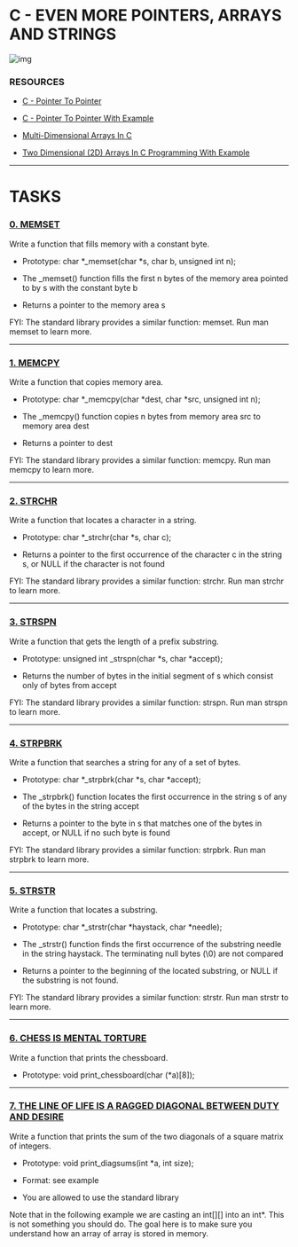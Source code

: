 # C - EVEN MORE POINTERS, ARRAYS AND STRINGS

![img](https://s3.amazonaws.com/intranet-projects-files/holbertonschool-low_level_programming/218/58fe6b229144b7fe5ebe88afe9ff5cabe2dd0863e1e79b2d02b4103c30b465dd.jpg)

### RESOURCES

 - [C - Pointer To Pointer](https://www.tutorialspoint.com/cprogramming/c_pointer_to_pointer.htm)

 - [C - Pointer To Pointer With Example](https://beginnersbook.com/2014/01/c-pointer-to-pointer/)

 - [Multi-Dimensional Arrays In C](https://www.tutorialspoint.com/cprogramming/c_multi_dimensional_arrays.htm)

 - [Two Dimensional (2D) Arrays In C Programming With Example](https://beginnersbook.com/2014/01/2d-arrays-in-c-example/)

----------------------------
# TASKS

### [0. MEMSET](https://github.com/MathieuMorel62/holbertonschool-low_level_programming/blob/master/pointers_arrays_strings_part_03/0-memset.c)

Write a function that fills memory with a constant byte.

 - Prototype: char *_memset(char *s, char b, unsigned int n);

 - The _memset() function fills the first n bytes of the memory area pointed to by s with the constant byte b

 - Returns a pointer to the memory area s

FYI: The standard library provides a similar function: memset. Run man memset to learn more.

------------------------------------

### [1. MEMCPY](https://github.com/MathieuMorel62/holbertonschool-low_level_programming/blob/master/pointers_arrays_strings_part_03/1-memcpy.c)

Write a function that copies memory area.

 - Prototype: char *_memcpy(char *dest, char *src, unsigned int n);

 - The _memcpy() function copies n bytes from memory area src to memory area dest

 - Returns a pointer to dest

FYI: The standard library provides a similar function: memcpy. Run man memcpy to learn more.

-----------------------------

### [2. STRCHR](https://github.com/MathieuMorel62/holbertonschool-low_level_programming/blob/master/pointers_arrays_strings_part_03/2-strchr.c)

Write a function that locates a character in a string.

 - Prototype: char *_strchr(char *s, char c);

 - Returns a pointer to the first occurrence of the character c in the string s, or NULL if the character is not found

FYI: The standard library provides a similar function: strchr. Run man strchr to learn more.

------------------------------

### [3. STRSPN](https://github.com/MathieuMorel62/holbertonschool-low_level_programming/blob/master/pointers_arrays_strings_part_03/3-strspn.c)

Write a function that gets the length of a prefix substring.

 - Prototype: unsigned int _strspn(char *s, char *accept);
 
 - Returns the number of bytes in the initial segment of s which consist only of bytes from accept

FYI: The standard library provides a similar function: strspn. Run man strspn to learn more.

-----------------------------------------

### [4. STRPBRK](https://github.com/MathieuMorel62/holbertonschool-low_level_programming/blob/master/pointers_arrays_strings_part_03/4-strpbrk.c)

Write a function that searches a string for any of a set of bytes.

 - Prototype: char *_strpbrk(char *s, char *accept);
 
 - The _strpbrk() function locates the first occurrence in the string s of any of the bytes in the string accept
 
 - Returns a pointer to the byte in s that matches one of the bytes in accept, or NULL if no such byte is found

FYI: The standard library provides a similar function: strpbrk. Run man strpbrk to learn more.

--------------------------------

### [5. STRSTR](https://github.com/MathieuMorel62/holbertonschool-low_level_programming/blob/master/pointers_arrays_strings_part_03/5-strstr.c)

Write a function that locates a substring.

 - Prototype: char *_strstr(char *haystack, char *needle);
 
 - The _strstr() function finds the first occurrence of the substring needle in the string haystack. The terminating null bytes (\0) are not compared
 
 - Returns a pointer to the beginning of the located substring, or NULL if the substring is not found.

FYI: The standard library provides a similar function: strstr. Run man strstr to learn more.

------------------------------

### [6. CHESS IS MENTAL TORTURE](https://github.com/MathieuMorel62/holbertonschool-low_level_programming/blob/master/pointers_arrays_strings_part_03/7-print_chessboard.c)

Write a function that prints the chessboard.

 - Prototype: void print_chessboard(char (*a)[8]);

------------------------------

### [7. THE LINE OF LIFE IS A RAGGED DIAGONAL BETWEEN DUTY AND DESIRE](https://github.com/MathieuMorel62/holbertonschool-low_level_programming/blob/master/pointers_arrays_strings_part_03/8-print_diagsums.c)

Write a function that prints the sum of the two diagonals of a square matrix of integers.

 - Prototype: void print_diagsums(int *a, int size);
 
 - Format: see example
 
 - You are allowed to use the standard library

Note that in the following example we are casting an int[][] into an int*. This is not something you should do. The goal here is to make sure you understand how an array of array is stored in memory.
